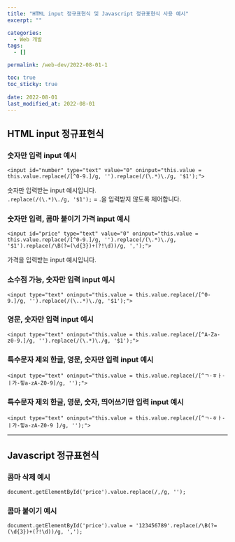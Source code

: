 ```yaml
---
title: "HTML input 정규표현식 및 Javascript 정규표현식 사용 예시"
excerpt: ""

categories:
  - Web 개발
tags:
  - []

permalink: /web-dev/2022-08-01-1

toc: true
toc_sticky: true
 
date: 2022-08-01
last_modified_at: 2022-08-01
---
```


## HTML input 정규표현식

### 숫자만 입력 input 예시
```
<input id="number" type="text" value="0" oninput="this.value = this.value.replace(/[^0-9.]/g, '').replace(/(\.*)\./g, '$1');">
```
숫자만 입력받는 input 예시입니다.  
`.replace(/(\.*)\./g, '$1');` = .을 입력받지 않도록 제어합니다.

### 숫자만 입력, 콤마 붙이기 가격 input 예시
```
<input id="price" type="text" value="0" oninput="this.value = this.value.replace(/[^0-9.]/g, '').replace(/(\.*)\./g, '$1').replace(/\B(?=(\d{3})+(?!\d))/g, ',');">
```
가격을 입력받는 input 예시입니다.

### 소수점 가능, 숫자만 입력 input 예시
```
<input type="text" oninput="this.value = this.value.replace(/[^0-9.]/g, '').replace(/(\..*)\./g, '$1');">
```

### 영문, 숫자만 입력 input 예시
```
<input type="text" oninput="this.value = this.value.replace(/[^A-Za-z0-9.]/g, '').replace(/(\.*)\./g, '$1');">
```

### 특수문자 제외 한글, 영문, 숫자만 입력 input 예시
```
<input type="text" oninput="this.value = this.value.replace(/[^ㄱ-ㅎㅏ-ㅣ가-힣a-zA-Z0-9]/g, '');">
```

### 특수문자 제외 한글, 영문, 숫자, 띄어쓰기만 입력 input 예시
```
<input type="text" oninput="this.value = this.value.replace(/[^ㄱ-ㅎㅏ-ㅣ가-힣a-zA-Z0-9 ]/g, '');">
```

---

## Javascript 정규표현식

### 콤마 삭제 예시
```
document.getElementById('price').value.replace(/,/g, '');
```

### 콤마 붙이기 예시
```
document.getElementById('price').value = '123456789'.replace(/\B(?=(\d{3})+(?!\d))/g, ',');
```
